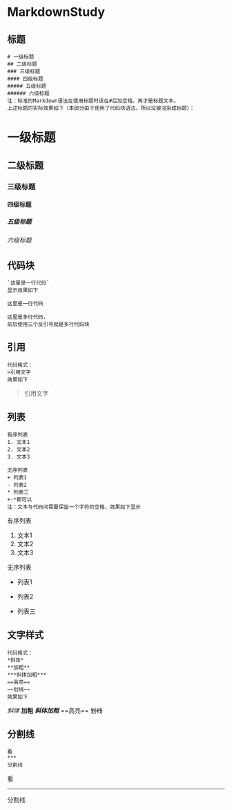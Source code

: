 # MarkdownStudy

## 标题
```
# 一级标题
## 二级标题
### 三级标题
#### 四级标题
##### 五级标题
###### 六级标题
注：标准的Markdown语法在使用标题时该在#后加空格，再才是标题文本。
上述标题的实际效果如下（本部分由于使用了代码块语法，所以没被渲染成标题）：
```

# 一级标题
## 二级标题
### 三级标题
#### 四级标题
##### 五级标题
###### 六级标题

## 代码块

```
`这里是一行代码`
显示效果如下
```

`这里是一行代码`

```
这里是多行代码，
前后使用三个反引号就是多行代码块
```

## 引用
```
代码格式：
>引用文字
效果如下
```
>引用文字

## 列表
```
有序列表
1. 文本1
2. 文本2
3. 文本3

无序列表
+ 列表1
- 列表2
* 列表三
+-*都可以
注：文本与代码间需要保留一个字符的空格，效果如下显示
```
有序列表
1. 文本1
2. 文本2
3. 文本3

无序列表
+ 列表1
- 列表2
* 列表三

## 文字样式
```
代码格式：
*斜体*
**加粗**
***斜体加粗***
==高亮==
~~划线~~
效果如下
```
*斜体*
**加粗**
***斜体加粗***
==高亮==
~~划线~~


## 分割线
```
看
***
分割线
```

看
***
分割线
